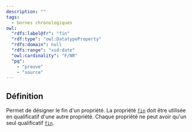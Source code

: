 ```yaml
---
description: ""
tags:
  - bornes chronologiques
owl:
  "rdfs:label@fr": "fin"
  "rdf:type": "owl:DatatypeProperty"
  "rdfs:domain": null
  "rdfs:range": "xsd:date"
  "owl:cardinality": "F/NR"
  "pq":
    - "preuve"
    - "source"
---
```


<OntologyTable frontMatter={frontMatter}/>

## Définition

Permet de désigner le fin d'un propriété. La propriété [`fin`](fin.md) doit être utilisée en qualificatif d'une autre propriété. Chaque propriété ne peut avoir qu'un seul qualificatif [`fin`](fin.md).
